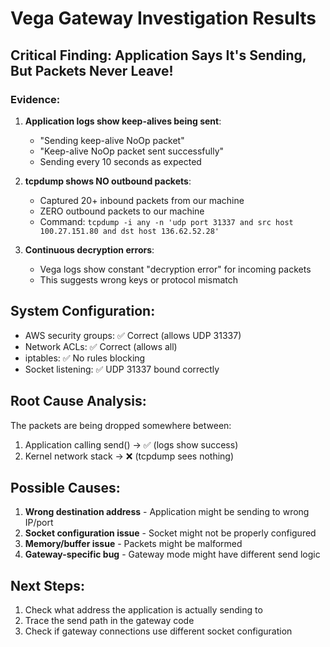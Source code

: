 # Vega Gateway Investigation Results

## Critical Finding: Application Says It's Sending, But Packets Never Leave!

### Evidence:
1. **Application logs show keep-alives being sent**:
   - "Sending keep-alive NoOp packet"
   - "Keep-alive NoOp packet sent successfully"
   - Sending every 10 seconds as expected

2. **tcpdump shows NO outbound packets**:
   - Captured 20+ inbound packets from our machine
   - ZERO outbound packets to our machine
   - Command: `tcpdump -i any -n 'udp port 31337 and src host 100.27.151.80 and dst host 136.62.52.28'`

3. **Continuous decryption errors**:
   - Vega logs show constant "decryption error" for incoming packets
   - This suggests wrong keys or protocol mismatch

## System Configuration:
- AWS security groups: ✅ Correct (allows UDP 31337)
- Network ACLs: ✅ Correct (allows all)
- iptables: ✅ No rules blocking
- Socket listening: ✅ UDP 31337 bound correctly

## Root Cause Analysis:
The packets are being dropped somewhere between:
1. Application calling send() -> ✅ (logs show success)
2. Kernel network stack -> ❌ (tcpdump sees nothing)

## Possible Causes:
1. **Wrong destination address** - Application might be sending to wrong IP/port
2. **Socket configuration issue** - Socket might not be properly configured
3. **Memory/buffer issue** - Packets might be malformed
4. **Gateway-specific bug** - Gateway mode might have different send logic

## Next Steps:
1. Check what address the application is actually sending to
2. Trace the send path in the gateway code
3. Check if gateway connections use different socket configuration